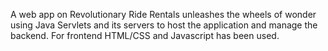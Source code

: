 A web app on Revolutionary Ride Rentals unleashes the wheels of wonder using Java Servlets and its servers to host the application and manage the backend. For frontend HTML/CSS and Javascript has been used.
